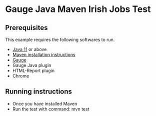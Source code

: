 
# Gauge Java Maven Irish Jobs Test

## Prerequisites

This example requires the following softwares to run.
  * [Java 11](https://www.oracle.com/java/technologies/javase-jdk11-downloads.html) or above
  * [Maven installation instructions](http://maven.apache.org/install.html)
  * [Gauge](https://docs.gauge.org/getting_started/installing-gauge.html)
  * Gauge Java plugin 
  * HTML-Report plugin 
  * Chrome

## Running instructions
- Once you have installed Maven
- Run the test with command: mvn test
